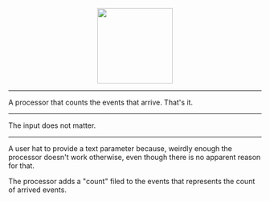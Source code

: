 <!--
  ~ Licensed to the Apache Software Foundation (ASF) under one or more
  ~ contributor license agreements.  See the NOTICE file distributed with
  ~ this work for additional information regarding copyright ownership.
  ~ The ASF licenses this file to You under the Apache License, Version 2.0
  ~ (the "License"); you may not use this file except in compliance with
  ~ the License.  You may obtain a copy of the License at
  ~
  ~    http://www.apache.org/licenses/LICENSE-2.0
  ~
  ~ Unless required by applicable law or agreed to in writing, software
  ~ distributed under the License is distributed on an "AS IS" BASIS,
  ~ WITHOUT WARRANTIES OR CONDITIONS OF ANY KIND, either express or implied.
  ~ See the License for the specific language governing permissions and
  ~ limitations under the License.
  ~
  -->
  
<p align="center"> 
    <img src="icon.png" width="150px;" class="pe-image-documentation"/>
</p>

***


A processor that counts the events that arrive. That's it.

***

The input does not matter.

***

A user hat to provide a text parameter because, weirdly enough the processor doesn't work otherwise, even though there is no apparent reason for that.

The processor adds a "count" filed to the events that represents the count of arrived events.
